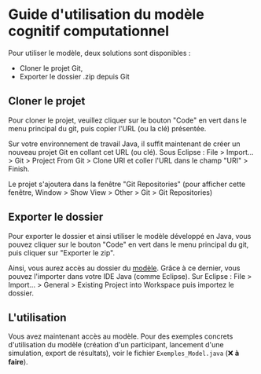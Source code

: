 # Guide d'utilisation du modèle cognitif computationnel
Pour utiliser le modèle, deux solutions sont disponibles : 
- Cloner le projet Git,
- Exporter le dossier .zip depuis Git

## Cloner le projet
Pour cloner le projet, veuillez cliquer sur le bouton "Code" en vert dans le menu principal du git, puis copier l'URL (ou la clé) présentée. 

Sur votre environnement de travail Java, il suffit maintenant de créer un nouveau projet Git en collant cet URL (ou clé). Sous Eclipse : File > Import... > Git > Project From Git > Clone URI et coller l'URL dans le champ "URI" > Finish.

Le projet s'ajoutera dans la fenêtre "Git Repositories" (pour afficher cette fenêtre, Window > Show View > Other > Git > Git Repositories)

## Exporter le dossier
Pour exporter le dossier et ainsi utiliser le modèle développé en Java, vous pouvez cliquer sur le bouton "Code" en vert dans le menu principal du git, puis cliquer sur "Exporter le zip".

Ainsi, vous aurez accès au dossier du [modèle](./Modele_Addition_Arithmetico-Alphabetique). Grâce à ce dernier, vous pouvez l'importer dans votre IDE Java (comme Eclipse). Sur Eclipse : File > Import... > General > Existing Project into Workspace puis importez le dossier.

## L'utilisation
Vous avez maintenant accès au modèle. 
Pour des exemples concrets d'utilisation du modèle (création d'un participant, lancement d'une simulation, export de résultats), voir le fichier `Exemples_Model.java` (❌ **à faire**).
